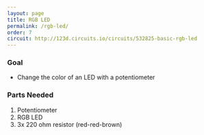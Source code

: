 ```yaml
---
layout: page
title: RGB LED
permalink: /rgb-led/
order: 7
circuit: http://123d.circuits.io/circuits/532825-basic-rgb-led
---
```


### Goal

* Change the color of an LED with a potentiometer

### Parts Needed

1. Potentiometer
1. RGB LED
1. 3x 220 ohm resistor (red-red-brown)
